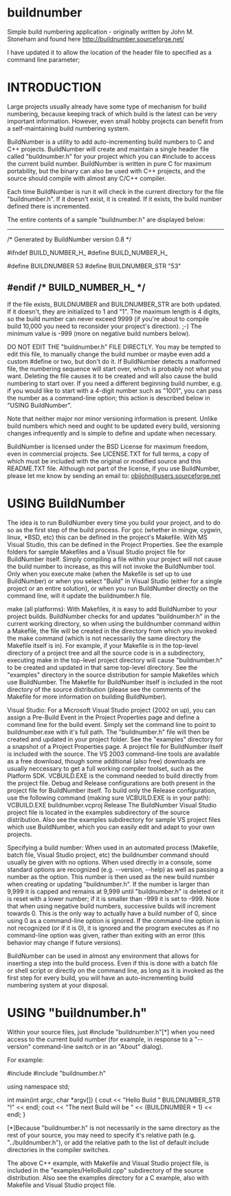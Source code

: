 # buildnumber
Simple build numbering application - originally written by John M. Stoneham and found here http://buildnumber.sourceforge.net/

I have updated it to allow the location of the header file to specified as a command line parameter;

INTRODUCTION
============

Large projects usually already have some type of mechanism for build
numbering, because keeping track of which build is the latest can be
very important information. However, even small hobby projects can
benefit from a self-maintaining build numbering system.

BuildNumber is a utility to add auto-incrementing build numbers to
C and C++ projects. BuildNumber will create and maintain a single 
header file called "buildnumber.h" for your project which you can 
#include to access the current build number. BuildNumber is written 
in pure C for maximum portability, but the binary can also be used 
with C++ projects, and the source should compile with almost any 
C/C++ compiler. 

Each time BuildNumber is run it will check in the current directory 
for the file "buildnumber.h". If it doesn't exist, it is created. If
it exists, the build number defined there is incremented.

The entire contents of a sample "buildnumber.h" are displayed below:

--------------------------------------------------------
  /* Generated by BuildNumber version 0.8 */
  
  #ifndef BUILD_NUMBER_H_ 
  #define BUILD_NUMBER_H_ 
  
  #define BUILDNUMBER 53
  #define BUILDNUMBER_STR "53"
  
  #endif /* BUILD_NUMBER_H_ */
--------------------------------------------------------

If the file exists, BUILDNUMBER and BUILDNUMBER_STR are both updated.
If it doesn't, they are initialized to 1 and "1". The maximum length
is 4 digits, so the build number can never exceed 9999 (if you're 
about to compile build 10,000 you need to reconsider your project's
direction). ;-) The minimum value is -999 (more on negative build
numbers below).

DO NOT EDIT THE "buildnumber.h" FILE DIRECTLY.
You may be tempted to edit this file, to manually change the build
number or maybe even add a custom #define or two, but don't do it. 
If BuildNumber detects a malformed file, the numbering sequence will
start over, which is probably not what you want. Deleting the file
causes it to be created and will also cause the build numbering to
start over. If you need a different beginning build number, e.g. if 
you would like to start with a 4-digit number such as "1001", you can 
pass the number as a command-line option; this action is described 
below in "USING BuildNumber".

Note that neither major nor minor versioning information is present.
Unlike build numbers which need and ought to be updated every build, 
versioning changes infrequently and is simple to define and update
when necessary. 

BuildNumber is licensed under the BSD License for maximum freedom, 
even in commercial projects. See LICENSE.TXT for full terms, a copy
of which must be included with the original or modified source and 
this README.TXT file. Although not part of the license, if you use 
BuildNumber, please let me know by sending an email to:
obijohn@users.sourceforge.net


USING BuildNumber
=================

The idea is to run BuildNumber every time you build your project, and
to do so as the first step of the build process. For gcc (whether in
mingw, cygwin, linux, *BSD, etc) this can be defined in the project's
Makefile. With MS Visual Studio, this can be defined in the Project 
Properties. See the example folders for sample Makefiles and a Visual
Studio project file for BuildNumber itself. Simply compiling a file
within your project will not cause the build number to increase, as 
this will not invoke the BuildNumber tool. Only when you execute make
(when the Makefile is set up to use BuildNumber) or when you select
"Build" in Visual Studio (either for a single project or an entire 
solution), or when you run BuildNumber directly on the command line, 
will it update the buildnumber.h file.

make (all platforms):
With Makefiles, it is easy to add BuildNumber to your project builds.
BuildNumber checks for and updates "buildnumber.h" in the current 
working directory, so when using the buildnumber command within a 
Makefile, the file will be created in the directory from which you
invoked the make command (which is not necessarily the same directory
the Makefile itself is in). For example, if your Makefile is in the
top-level directory of a project tree and all the source code is in 
a subdirectory, executing make in the top-level project directory 
will cause "buildnumber.h" to be created and updated in that same 
top-level directory. See the "examples" directory in the source
distribution for sample Makefiles which use BuildNumber. The Makefile
for BuildNumber itself is included in the root directory of the 
source distribution (please see the comments of the Makefile for more
information on building BuildNumber).

Visual Studio:
For a Microsoft Visual Studio project (2002 on up), you can assign a
Pre-Build Event in the Project Properties page and define a command 
line for the build event. Simply set the command line to point to
buildnumber.exe with it's full path. The "buildnumber.h" file will 
then be created and updated in your project folder. See the 
"examples" directory for a snapshot of a Project Properties page. A
project file for BuildNumber itself is included with the source. The
VS 2003 command-line tools are available as a free download, though
some additional (also free) downloads are usually neccessary to get
a full working compiler toolset, such as the Platform SDK. 
VCBUILD.EXE is the command needed to build directly from the project 
file. Debug and Release configurations are both present in the 
project file for BuildNumber itself. To build only the Release 
configuration, use the following command (making sure VCBUILD.EXE is
in your path): VCBUILD.EXE buildnumber.vcproj Release
The BuildNumber Visual Studio project file is located in the examples
subdirectory of the source distribution. Also see the examples 
subdirectory for sample VS project files which use BuildNumber, which
you can easily edit and adapt to your own projects.

Specifying a build number:
When used in an automated process (Makefile, batch file, Visual
Studio project, etc) the buildnumber command should usually be given
with no options. When used directly in a console, some standard 
options are recognized (e.g. --version, --help) as well as passing a
number as the option. This number is then used as the new build 
number when creating or updating "buildnumber.h". If the number is
larger than 9,999 it is capped and remains at 9,999 until 
"buildnumber.h" is deleted or it is reset with a lower number; if it 
is smaller than -999 it is set to -999. Note that when using negative
build numbers, successive builds will increment towards 0. This is 
the only way to actually have a build number of 0, since using 0 as
a command-line option is ignored. If the command-line option is not 
recognized (or if it is 0), it is ignored and the program executes as
if no command-line option was given, rather than exiting with an 
error (this behavior may change if future versions). 

BuildNumber can be used in almost any environment that allows for
inserting a step into the build process. Even if this is done with a
batch file or shell script or directly on the command line, as long 
as it is invoked as the first step for every build, you will have an 
auto-incrementing build numbering system at your disposal.


USING "buildnumber.h"
=====================

Within your source files, just #include "buildnumber.h"[*] when you 
need access to the current build number (for example, in response to
a "--version" command-line switch or in an "About" dialog).

For example:

  #include <iostream>
  #include "buildnumber.h"

  using namespace std;
  
  int main(int argc, char *argv[])
  {
    cout << "Hello Build " BUILDNUMBER_STR "!" << endl;
    cout << "The next Build will be " << (BUILDNUMBER + 1) << endl;
  }

[*]Because "buildnumber.h" is not necessarily in the same directory as
the rest of your source, you may need to specify it's relative path
(e.g. "../buildnumber.h"), or add the relative path to the list of 
default include directories in the compiler switches.

The above C++ example, with Makefile and Visual Studio project file, 
is included in the "examples/HelloBuild.cpp" subdirectory of the 
source distribution. Also see the examples directory for a C example, 
also with Makefile and Visual Studio project file.

